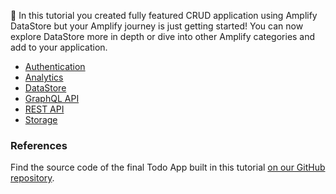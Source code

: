👏  In this tutorial you created fully featured CRUD application using Amplify DataStore but your Amplify journey is just getting started! You can now explore DataStore more in depth or dive into other Amplify categories and add to your application.

- [Authentication](~/lib/auth/getting-started.md)
- [Analytics](~/lib/analytics/getting-started.md)
- [DataStore](~/lib/datastore/getting-started.md)
- [GraphQL API](~/lib/graphqlapi/getting-started.md)
- [REST API](~/lib/restapi/getting-started.md)
- [Storage](~/lib/storage/getting-started.md)

### References

Find the source code of the final Todo App built in this tutorial [on our GitHub repository]().
